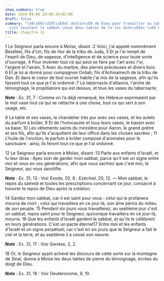 ```yaml
---
show_summary: true
date: 2024-09-06 20:00:35+02:00
draft: false
summary: "\nB\xE9s\xE9l\xE9el destin\xE9 de Dieu pour travailler au tabernacle.\n\
  Lois touchant le sabbat.\nLes deux tables de la loi donn\xE9es \xE0 Mo\xEFse.\n"
title: Chapitre 31
---
```





1 Le Seigneur parla encore à Moïse, disant :2 Voici, j'ai appelé nommément Béséléel, fils d'Uri, fils de Hur de la tribu de Juda, 3 Et je l'ai rempli de l'esprit de Dieu, de sagesse, d'intelligence et de science pour toute sorte d'ouvrage, 4 Pour inventer tout ce qui peut se faire par l'art avec l'or, l'argent et l'airain, 5 Avec du marbre, des pierres précieuses et divers bois. 6 Et je lui ai donné pour compagnon Ooliab, fils d'Achisamech de la tribu de Dan. Et dans le coeur de tout ouvrier habile j'ai mis de la sagesse, afin qu'ils fassent tout ce que je t'ai ordonné :7 Le tabernacle d'alliance, l'arche de témoignage, le propitiatoire qui est dessus, et tous les vases du tabernacle;

***Note*** :  Ex. 31, 7 : Comme on l’a déjà remarqué, les Hébreux exprimaient par le mot vase tout ce qui se rattache à une chose, tout ce qui sert à son usage, etc.

8 La table et ses vases, le chandelier très pur avec ses vases, et les autels du parfum à brûler, 9 Et de l'holocauste et tous leurs vases, le bassin avec sa base; 10 Les vêtements saints du ministère pour Aaron, le grand-prêtre et ses fils, afin qu'ils s'acquittent de leur office dans les choses sacrées ; 11 L'huile de l'onction, le parfum à brûler composé d'aromates pour le sanctuaire : ainsi, ils feront tout ce que je t'ai ordonné.


12 Le Seigneur parla encore à Moïse, disant :13 Parle aux enfants d'Israël, et tu leur diras : Ayez soin de garder mon sabbat, parce qu'il est un signe entre moi et vous en vos générations, afin que vous sachiez que c'est moi, le Seigneur, qui vous sanctifie.

***Note*** :  Ex. 31, 13 : Voir Exode, 20, 8 ; Ezéchiel, 20, 12. ― Mon sabbat, le repos du samedi et toutes les prescriptions concernant ce jour, consacré à honorer le repos de Dieu après la création.

14 Gardez mon sabbat, car il est saint pour vous : celui qui le profanera mourra de mort ; celui qui travaillera en ce jour-là, son âme périra du milieu de son peuple. 15 Pendant six jours vous travaillerez, au septième jour c'est un sabbat, repos saint pour le Seigneur, quiconque travaillera en ce jour-là, mourra. 16 Que les enfants d'Israël gardent le sabbat, et qu'ils le célèbrent en leurs générations. C'est un pacte éternel17 Entre moi et les enfants d'Israël et un signe perpétuel; car c'est en six jours que le Seigneur a fait le ciel et la terre, et au septième il a cessé son oeuvre.

***Note*** :  Ex. 31, 17 : Voir Genèse, 2, 2.


18 Or, le Seigneur ayant achevé les discours de cette sorte sur la montagne de Sinaï, donna à Moïse les deux tables de pierre du témoignage, écrites du doigt de Dieu.

***Note*** :  Ex. 31, 18 : Voir Deutéronome, 9, 10.

